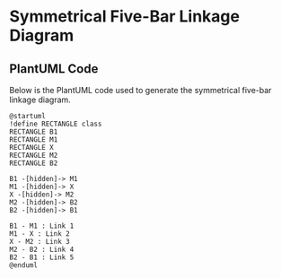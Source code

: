 # Symmetrical Five-Bar Linkage Diagram

## PlantUML Code

Below is the PlantUML code used to generate the symmetrical five-bar linkage diagram.

``` plantuml
@startuml
!define RECTANGLE class
RECTANGLE B1
RECTANGLE M1
RECTANGLE X
RECTANGLE M2
RECTANGLE B2

B1 -[hidden]-> M1
M1 -[hidden]-> X
X -[hidden]-> M2
M2 -[hidden]-> B2
B2 -[hidden]-> B1

B1 - M1 : Link 1
M1 - X : Link 2
X - M2 : Link 3
M2 - B2 : Link 4
B2 - B1 : Link 5
@enduml

```


